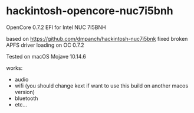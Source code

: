 # hackintosh-opencore-nuc7i5bnh

OpenCore 0.7.2 EFI for Intel NUC 7I5BNH

based on https://github.com/dmpanch/hackintosh-nuc7i5bnk
fixed broken APFS driver loading on OC 0.7.2

Tested on macOS Mojave 10.14.6

works:
- audio
- wifi (you should change kext if want to use this build on another macos version)
- bluetooth
- etc...
